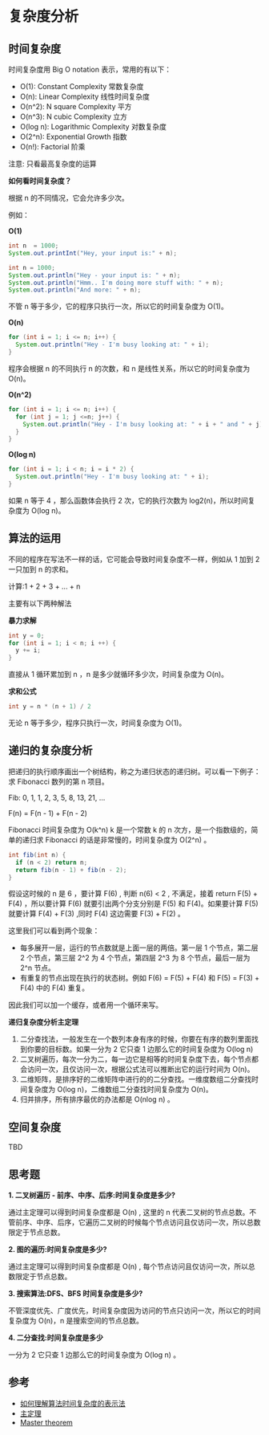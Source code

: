 # 复杂度分析

## 时间复杂度
时间复杂度用 Big O notation 表示，常用的有以下：

- O(1): Constant Complexity 常数复杂度
- O(n): Linear Complexity 线性时间复杂度 
- O(n^2): N square Complexity 平方
- O(n^3): N cubic Complexity 立方
- O(log n): Logarithmic Complexity 对数复杂度 
- O(2^n): Exponential Growth 指数
- O(n!): Factorial 阶乘

注意: 只看最高复杂度的运算

**如何看时间复杂度？**

根据 n 的不同情况，它会允许多少次。

例如：

**O(1)**

```java
int n  = 1000;
System.out.printInt("Hey, your input is:" + n);
```

```java
int n = 1000;
System.out.println("Hey - your input is: " + n); 
System.out.println("Hmm.. I'm doing more stuff with: " + n); 
System.out.println("And more: " + n);
```

不管 n 等于多少，它的程序只执行一次，所以它的时间复杂度为 O(1)。

**O(n)**

```java
for (int i = 1; i <= n; i++) {
  System.out.println("Hey - I'm busy looking at: " + i); 
}
```

程序会根据 n 的不同执行 n 的次数，和 n 是线性关系，所以它的时间复杂度为 O(n)。

**O(n^2)**

```java
for (int i = 1; i <= n; i++) { 
  for (int j = 1; j <=n; j++) {
    System.out.println("Hey - I'm busy looking at: " + i + " and " + j);
  } 
}
```

**O(log n)**

```java
for (int i = 1; i < n; i = i * 2) {
  System.out.println("Hey - I'm busy looking at: " + i);
}
```

如果 n 等于 4 ，那么函数体会执行 2 次，它的执行次数为 log2(n)，所以时间复杂度为 O(log n)。


## 算法的运用

不同的程序在写法不一样的话，它可能会导致时间复杂度不一样，例如从 1 加到 2 一只加到 n 的求和。

计算:1 + 2 + 3 + ... + n

主要有以下两种解法

**暴力求解**

```java
int y = 0;
for (int i = 1; i < n; i ++) {
  y += i;
}
```

直接从 1 循环累加到 n ，n 是多少就循环多少次，时间复杂度为 O(n)。

**求和公式**

```java
int y = n * (n + 1) / 2
```

无论 n 等于多少，程序只执行一次，时间复杂度为 O(1)。

## 递归的复杂度分析
把递归的执行顺序画出一个树结构，称之为递归状态的递归树。可以看一下例子：求 Fibonacci 数列的第 n 项目。

Fib: 0, 1, 1, 2, 3, 5, 8, 13, 21, ...

F(n) = F(n - 1) + F(n - 2)

Fibonacci 时间复杂度为 O(k^n)  k 是一个常数 k 的 n 次方，是一个指数级的，简单的递归求 Fibonacci 的话是非常慢的，时间复杂度为 O(2^n) 。


```java
int fib(int n) {
  if (n < 2) return n;
  return fib(n - 1) + fib(n - 2);
}
```


假设这时候的 n 是 6 ，要计算 F(6) , 判断 n(6) < 2 , 不满足，接着 return F(5) + F(4) ，所以要计算 F(6) 就要引出两个分支分别是 F(5) 和 F(4)。如果要计算 F(5) 就要计算 F(4) + F(3) ,同时 F(4) 这边需要 F(3) + F(2) 。

这里我们可以看到两个现象：

- 每多展开一层，运行的节点数就是上面一层的两倍。第一层 1 个节点，第二层 2 个节点，第三层 2^2 为 4 个节点，第四层 2^3 为 8 个节点，最后一层为 2^n 节点。
- 有重复的节点出现在执行的状态树。例如 F(6) =  F(5) + F(4) 和 F(5) = F(3) + F(4) 中的 F(4) 重复。

因此我们可以加一个缓存，或者用一个循环来写。

**递归复杂度分析主定理**

1. 二分查找法，一般发生在一个数列本身有序的时候，你要在有序的数列里面找到你要的目标数。如果一分为 2 它只查 1 边那么它的时间复杂度为 O(log n) 
2. 二叉树遍历，每次一分为二，每一边它是相等的时间复杂度下去，每个节点都会访问一次，且仅访问一次，根据公式法可以推断出它的运行时间为 O(n)。
3. 二维矩阵，是排序好的二维矩阵中进行的的二分查找。一维度数组二分查找时间复杂度为 O(log n)，二维数组二分查找时间复杂度为 O(n)。
4. 归并排序，所有排序最优的办法都是 O(nlog n) 。

## 空间复杂度
TBD

## 思考题

**1. 二叉树遍历 - 前序、中序、后序:时间复杂度是多少?**

通过主定理可以得到时间复杂度都是 O(n) , 这里的 n 代表二叉树的节点总数。不管前序、中序、后序，它遍历二叉树的时候每个节点访问且仅访问一次，所以总数限定于节点总数。

**2. 图的遍历:时间复杂度是多少?**

通过主定理可以得到时间复杂度都是 O(n) , 每个节点访问且仅访问一次，所以总数限定于节点总数。

**3. 搜索算法:DFS、BFS 时间复杂度是多少?**

不管深度优先、广度优先，时间复杂度因为访问的节点只访问一次，所以它的时间复杂度为 O(n)，n 是搜索空间的节点总数。

**4. 二分查找:时间复杂度是多少**

一分为 2 它只查 1 边那么它的时间复杂度为 O(log n) 。


## 参考

- [如何理解算法时间复杂度的表示法](https://www.zhihu.com/question/21387264)
- [主定理](https://zh.wikipedia.org/wiki/%E4%B8%BB%E5%AE%9A%E7%90%86)
- [Master theorem](https://en.wikipedia.org/wiki/Master_theorem_(analysis_of_algorithms))



